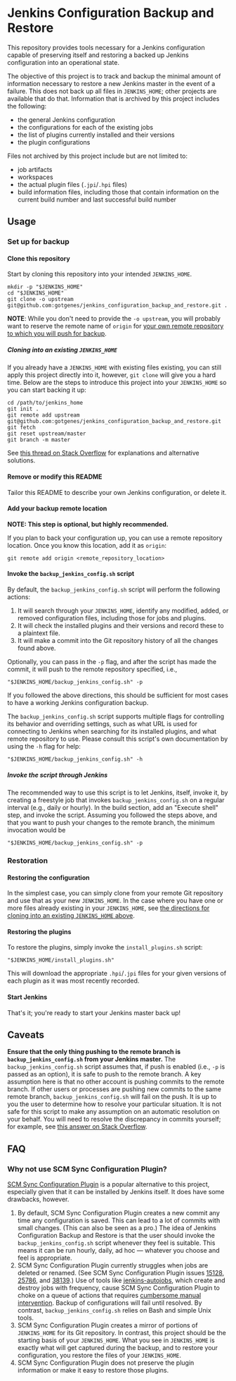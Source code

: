 # Jenkins Configuration Backup and Restore

This repository provides tools necessary for a Jenkins configuration capable of preserving itself and restoring a backed up Jenkins configuration into an operational state.

The objective of this project is to track and backup the minimal amount of information necessary to restore a new Jenkins master in the event of a failure. This does not back up all files in `JENKINS_HOME`; other projects are available that do that. Information that is archived by this project includes the following:

* the general Jenkins configuration
* the configurations for each of the existing jobs
* the list of plugins currently installed and their versions
* the plugin configurations

Files not archived by this project include but are not limited to:

* job artifacts
* workspaces
* the actual plugin files (`.jpi`/`.hpi` files)
* build information files, including those that contain information on the current build number and last successful build number


## Usage

### Set up for backup

#### Clone this repository

Start by cloning this repository into your intended `JENKINS_HOME`.

```
mkdir -p "$JENKINS_HOME"
cd "$JENKINS_HOME"
git clone -o upstream git@github.com:gotgenes/jenkins_configuration_backup_and_restore.git .
```

**NOTE**: While you don't need to provide the `-o upstream`, you will probably want to reserve the remote name of `origin` for [your own remote repository to which you will push for backup](#add-your-backup-remote-location).


##### Cloning into an existing `JENKINS_HOME`

If you already have a `JENKINS_HOME` with existing files existing, you can still apply this project directly into it, however, `git clone` will give you a hard time. Below are the steps to introduce this project into your `JENKINS_HOME` so you can start backing it up:

```
cd /path/to/jenkins_home
git init .
git remote add upstream git@github.com:gotgenes/jenkins_configuration_backup_and_restore.git
git fetch
git reset upstream/master
git branch -m master
```

See [this thread on Stack Overflow](http://stackoverflow.com/questions/2411031/how-do-i-clone-into-a-non-empty-directory) for explanations and alternative solutions.


#### Remove or modify this README

Tailor this README to describe your own Jenkins configuration, or delete it.


#### Add your backup remote location

**NOTE: This step is optional, but highly recommended.**

If you plan to back your configuration up, you can use a remote repository location. Once you know this location, add it as `origin`:

```
git remote add origin <remote_repository_location>
```


#### Invoke the `backup_jenkins_config.sh` script

By default, the `backup_jenkins_config.sh` script will perform the following actions:

1. It will search through your `JENKINS_HOME`, identify any modified, added, or removed configuration files, including those for jobs and plugins.
2. It will check the installed plugins and their versions and record these to a plaintext file.
3. It will make a commit into the Git repository history of all the changes found above.

Optionally, you can pass in the `-p` flag, and after the script has made the commit, it will push to the remote repository specified, i.e.,

```
"$JENKINS_HOME/backup_jenkins_config.sh" -p
```

If you followed the above directions, this should be sufficient for most cases to have a working Jenkins configuration backup.

The `backup_jenkins_config.sh` script supports multiple flags for controlling its behavior and overriding settings, such as what URL is used for connecting to Jenkins when searching for its installed plugins, and what remote repository to use. Please consult this script's own documentation by using the `-h` flag for help:

```
"$JENKINS_HOME/backup_jenkins_config.sh" -h
```


##### Invoke the script through Jenkins

The recommended way to use this script is to let Jenkins, itself, invoke it, by creating a freestyle job that invokes `backup_jenkins_config.sh` on a regular interval (e.g., daily or hourly). In the build section, add an "Execute shell" step, and invoke the script. Assuming you followed the steps above, and that you want to push your changes to the remote branch, the minimum invocation would be

```
"$JENKINS_HOME/backup_jenkins_config.sh" -p
```


### Restoration

#### Restoring the configuration

In the simplest case, you can simply clone from your remote Git repository and use that as your new `JENKINS_HOME`. In the case where you have one or more files already existing in your `JENKINS_HOME`, see [the directions for cloning into an existing `JENKINS_HOME` above](#cloning-into-an-existing-jenkins_home).


#### Restoring the plugins

To restore the plugins, simply invoke the `install_plugins.sh` script:

```
"$JENKINS_HOME/install_plugins.sh"
```

This will download the appropriate `.hpi`/`.jpi` files for your given versions of each plugin as it was most recently recorded.


#### Start Jenkins

That's it; you're ready to start your Jenkins master back up!


## Caveats

**Ensure that the only thing pushing to the remote branch is `backup_jenkins_config.sh` from your Jenkins master.** The  `backup_jenkins_config.sh` script assumes that, if push is enabled (i.e., `-p` is passed as an option), it is safe to push to the remote branch. A key assumption here is that no other account is pushing commits to the remote branch. If other users or processes are pushing new commits to the same remote branch, `backup_jenkins_config.sh` will fail on the push. It is up to you the user to determine how to resolve your particular situation. It is not safe for this script to make any assumption on an automatic resolution on your behalf. You will need to resolve the discrepancy in commits yourself; for example, see [this answer on Stack Overflow](http://stackoverflow.com/a/10298391/38140).


## FAQ

### Why not use SCM Sync Configuration Plugin?

[SCM Sync Configuration Plugin](https://wiki.jenkins-ci.org/display/JENKINS/SCM+Sync+configuration+plugin) is a popular alternative to this project, especially given that it can be installed by Jenkins itself. It does have some drawbacks, however.

1. By default, SCM Sync Configuration Plugin creates a new commit any time any configuration is saved. This can lead to a lot of commits with small changes. (This can also be seen as a pro.) The idea of Jenkins Configuration Backup and Restore is that the user should invoke the `backup_jenkins_config.sh` script whenever they feel is suitable. This means it can be run hourly, daily, ad hoc — whatever you choose and feel is appropriate.
2. SCM Sync Configuration Plugin currently struggles when jobs are deleted or renamed. (See SCM Sync Configuration Plugin issues [15128](https://issues.jenkins-ci.org/browse/JENKINS-15128), [25786](https://issues.jenkins-ci.org/browse/JENKINS-25786), and [38139](https://issues.jenkins-ci.org/browse/JENKINS-38139).) Use of tools like [jenkins-autojobs](http://jenkins-autojobs.readthedocs.io/), which create and destroy jobs with frequency, cause SCM Sync Configuration Plugin to choke on a queue of actions that requires [cumbersome manual intervention](https://issues.jenkins-ci.org/browse/JENKINS-15128?focusedCommentId=192726&page=com.atlassian.jira.plugin.system.issuetabpanels:comment-tabpanel#comment-192726). Backup of configurations will fail until resolved. By contrast, `backup_jenkins_config.sh` relies on Bash and simple Unix tools.
3. SCM Sync Configuration Plugin creates a mirror of portions of `JENKINS_HOME` for its Git repository. In contrast, this project should be the starting basis of your `JENKINS_HOME`. What you see in `JENKINS_HOME` is exactly what will get captured during the backup, and to restore your configuration, you restore the files of your `JENKINS_HOME`.
4. SCM Sync Configuration Plugin does not preserve the plugin information or make it easy to restore those plugins.
